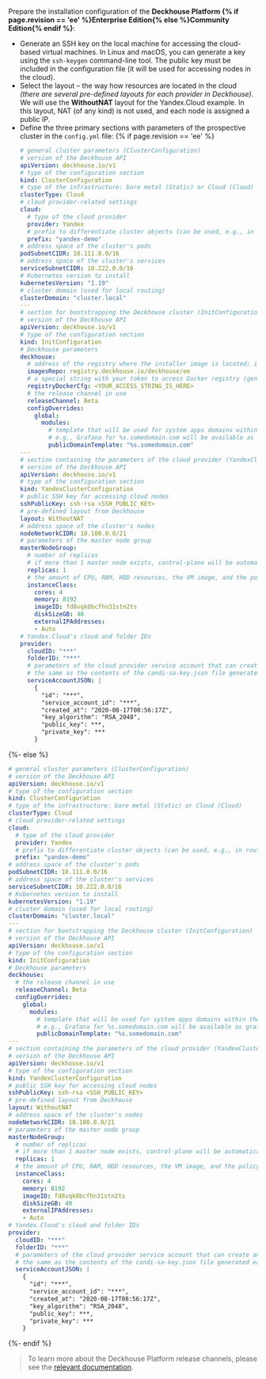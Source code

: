 Prepare the installation configuration of the **Deckhouse Platform {% if page.revision == 'ee' %}Enterprise Edition{% else %}Community Edition{% endif %}**:
- Generate an SSH key on the local machine for accessing the cloud-based virtual machines. In Linux and macOS, you can generate a key using the `ssh-keygen` command-line tool. The public key must be included in the configuration file (it will be used for accessing nodes in the cloud).
- Select the layout – the way how resources are located in the cloud *(there are several pre-defined layouts for each provider in Deckhouse)*. We will use the **WithoutNAT** layout for the Yandex.Cloud example. In this layout, NAT (of any kind) is not used, and each node is assigned a public IP.
- Define the three primary sections with parameters of the prospective cluster in the `config.yml` file:
{% if page.revision == 'ee' %}
  ```yaml
  # general cluster parameters (ClusterConfiguration)
  # version of the Deckhouse API
  apiVersion: deckhouse.io/v1
  # type of the configuration section
  kind: ClusterConfiguration
  # type of the infrastructure: bare metal (Static) or Cloud (Cloud)
  clusterType: Cloud
  # cloud provider-related settings
  cloud:
    # type of the cloud provider
    provider: Yandex
    # prefix to differentiate cluster objects (can be used, e.g., in routing)
    prefix: "yandex-demo"
  # address space of the cluster's pods
  podSubnetCIDR: 10.111.0.0/16
  # address space of the cluster's services
  serviceSubnetCIDR: 10.222.0.0/16
  # Kubernetes version to install
  kubernetesVersion: "1.19"
  # cluster domain (used for local routing)
  clusterDomain: "cluster.local"
  ---
  # section for bootstrapping the Deckhouse cluster (InitConfiguration)
  # version of the Deckhouse API
  apiVersion: deckhouse.io/v1
  # type of the configuration section
  kind: InitConfiguration
  # Deckhouse parameters
  deckhouse:
    # address of the registry where the installer image is located; in this case, the default value for Deckhouse EE is set
    imagesRepo: registry.deckhouse.io/deckhouse/ee
    # a special string with your token to access Docker registry (generated automatically for your license token)
    registryDockerCfg: <YOUR_ACCESS_STRING_IS_HERE>
    # the release channel in use
    releaseChannel: Beta
    configOverrides:
      global:
        modules:
          # template that will be used for system apps domains within the cluster
          # e.g., Grafana for %s.somedomain.com will be available as grafana.somedomain.com
          publicDomainTemplate: "%s.somedomain.com"
  ---
  # section containing the parameters of the cloud provider (YandexClusterConfiguration)
  # version of the Deckhouse API
  apiVersion: deckhouse.io/v1
  # type of the configuration section
  kind: YandexClusterConfiguration
  # public SSH key for accessing cloud nodes
  sshPublicKey: ssh-rsa <SSH_PUBLIC_KEY>
  # pre-defined layout from Deckhouse
  layout: WithoutNAT
  # address space of the cluster's nodes
  nodeNetworkCIDR: 10.100.0.0/21
  # parameters of the master node group
  masterNodeGroup:
    # number of replicas
    # if more than 1 master node exists, control-plane will be automatically deployed on all master nodes
    replicas: 1
    # the amount of CPU, RAM, HDD resources, the VM image, and the policy of assigning external IP addresses
    instanceClass:
      cores: 4
      memory: 8192
      imageID: fd8vqk0bcfhn31stn2ts
      diskSizeGB: 40
      externalIPAddresses:
      - Auto
  # Yandex.Cloud's cloud and folder IDs
  provider:
    cloudID: "***"
    folderID: "***"
    # parameters of the cloud provider service account that can create and manage virtual machines
    # the same as the contents of the candi-sa-key.json file generated earlier
    serviceAccountJSON: |
      {
        "id": "***",
        "service_account_id": "***",
        "created_at": "2020-08-17T08:56:17Z",
        "key_algorithm": "RSA_2048",
        "public_key": ***,
        "private_key": ***
      }
  ```
{%- else %}
  ```yaml
  # general cluster parameters (ClusterConfiguration)
  # version of the Deckhouse API
  apiVersion: deckhouse.io/v1
  # type of the configuration section
  kind: ClusterConfiguration
  # type of the infrastructure: bare metal (Static) or Cloud (Cloud)
  clusterType: Cloud
  # cloud provider-related settings
  cloud:
    # type of the cloud provider
    provider: Yandex
    # prefix to differentiate cluster objects (can be used, e.g., in routing)
    prefix: "yandex-demo"
  # address space of the cluster's pods
  podSubnetCIDR: 10.111.0.0/16
  # address space of the cluster's services
  serviceSubnetCIDR: 10.222.0.0/16
  # Kubernetes version to install
  kubernetesVersion: "1.19"
  # cluster domain (used for local routing)
  clusterDomain: "cluster.local"
  ---
  # section for bootstrapping the Deckhouse cluster (InitConfiguration)
  # version of the Deckhouse API
  apiVersion: deckhouse.io/v1
  # type of the configuration section
  kind: InitConfiguration
  # Deckhouse parameters
  deckhouse:
    # the release channel in use
    releaseChannel: Beta
    configOverrides:
      global:
        modules:
          # template that will be used for system apps domains within the cluster
          # e.g., Grafana for %s.somedomain.com will be available as grafana.somedomain.com
          publicDomainTemplate: "%s.somedomain.com"
  ---
  # section containing the parameters of the cloud provider (YandexClusterConfiguration)
  # version of the Deckhouse API
  apiVersion: deckhouse.io/v1
  # type of the configuration section
  kind: YandexClusterConfiguration
  # public SSH key for accessing cloud nodes
  sshPublicKey: ssh-rsa <SSH_PUBLIC_KEY>
  # pre-defined layout from Deckhouse
  layout: WithoutNAT
  # address space of the cluster's nodes
  nodeNetworkCIDR: 10.100.0.0/21
  # parameters of the master node group
  masterNodeGroup:
    # number of replicas
    # if more than 1 master node exists, control-plane will be automatically deployed on all master nodes
    replicas: 1
    # the amount of CPU, RAM, HDD resources, the VM image, and the policy of assigning external IP addresses
    instanceClass:
      cores: 4
      memory: 8192
      imageID: fd8vqk0bcfhn31stn2ts
      diskSizeGB: 40
      externalIPAddresses:
      - Auto
  # Yandex.Cloud's cloud and folder IDs
  provider:
    cloudID: "***"
    folderID: "***"
    # parameters of the cloud provider service account that can create and manage virtual machines
    # the same as the contents of the candi-sa-key.json file generated earlier
    serviceAccountJSON: |
      {
        "id": "***",
        "service_account_id": "***",
        "created_at": "2020-08-17T08:56:17Z",
        "key_algorithm": "RSA_2048",
        "public_key": ***,
        "private_key": ***
      }
  ```
{%- endif %}

> To learn more about the Deckhouse Platform release channels, please see the [relevant documentation](/en/documentation/v1/deckhouse-release-channels.html).
